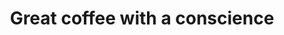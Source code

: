---
templateKey: index-page
title: Great coffee with a conscience
image: /img/home-jumbotron.jpg
heading: Cloud Security Specialists
subheading: Design and maintain secure cloud solutions
address:
  city: 'Hudson, QC'
  country: Canada
  line1: 12345 Somewhere Road
  line2: Unit 678
  postalCode: J0P 1H0
---